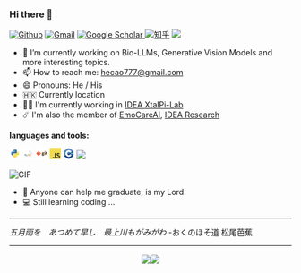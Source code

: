### Hi there 👋

[![Github](https://img.shields.io/badge/-Github-000?style=flat&logo=Github&logoColor=white)](https://github.com/CiaoHe)
[![Gmail](https://img.shields.io/badge/-Gmail-c14438?style=flat&logo=Gmail&logoColor=white)](mailto:hecao777@gmail.com)
<a href="https://scholar.google.com/citations?user=tLZ2V2kAAAAJ&hl=zh-TW"><img src="https://img.shields.io/badge/scholar-4385FE.svg?&style=plastic&logo=google-scholar&logoColor=white" alt="Google Scholar" height="20px"> </a>
<a href="https://www.zhihu.com/people/caohe-22"><img src="https://img.shields.io/badge/知乎-0079FF.svg?style=plastic&logo=zhihu&logoColor=white" height="20px" alt="知乎"></a>
<a href="https://github.com/CiaoHe/CiaoHe/blob/main/CV.pdf"> <img src="https://img.shields.io/badge/-CV-black?style=plastic" height="20px"> </a>

- 🔭 I’m currently working on Bio-LLMs, Generative Vision Models and more interesting topics.
- 📫 How to reach me: hecao777@gmail.com
- 😄 Pronouns: He / His
- 🇭🇰 Currently location
- 👷‍♂️ I'm currently working in [IDEA XtalPi-Lab](https://github.com/IDEA-XL)
- ☄️  I'm also the member of [EmoCareAI](https://github.com/EmoCareAI), [IDEA Research](https://github.com/orgs/IDEA-Research/)

**languages and tools:**  

<code><img height="20" src="https://raw.githubusercontent.com/github/explore/80688e429a7d4ef2fca1e82350fe8e3517d3494d/topics/python/python.png"></code>
<code><img height="20" src="https://raw.githubusercontent.com/github/explore/80688e429a7d4ef2fca1e82350fe8e3517d3494d/topics/mysql/mysql.png"></code>
<code><img height="20" src="https://raw.githubusercontent.com/github/explore/80688e429a7d4ef2fca1e82350fe8e3517d3494d/topics/git/git.png"></code>
<code><img height="20" src="https://raw.githubusercontent.com/github/explore/80688e429a7d4ef2fca1e82350fe8e3517d3494d/topics/javascript/javascript.png"></code>
<code><img height="20" src="https://raw.githubusercontent.com/github/explore/80688e429a7d4ef2fca1e82350fe8e3517d3494d/topics/cpp/cpp.png"></code>
<code><img height="20" src="https://cdn.icon-icons.com/icons2/2699/PNG/512/pytorch_logo_icon_169823.png"></code>

<img align="center" alt="GIF" src="https://i0.hdslb.com/bfs/article/d3d9e42367431c79e5a2715ebe86bdc2f1bffc9b.gif@!web-article-pic.avif" width="400" height="320" />

- 🙏 Anyone can help me graduate, is my Lord.
- 💻 Still learning coding ...

---

<i> 五月雨を　あつめて早し　最上川もがみがわ </i> -おくのほそ道 	松尾芭蕉

---

<p align="center"><img align="center" src = "https://github-readme-stats.vercel.app/api?username=CiaoHe&show_icons=true&count_private=true&theme=tokyonight&hide=issues&line_height=30" width="400px"><img align="center" src = "https://github-readme-streak-stats.herokuapp.com/?user=CiaoHe&theme=tokyonight" width="400px"></p>
